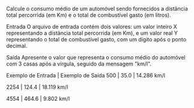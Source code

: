 Calcule o consumo médio de um automóvel sendo fornecidos a distância total percorrida (em Km) e o total de combustível gasto (em litros).

Entrada
O arquivo de entrada contém dois valores: um valor inteiro X representando a distância total percorrida (em Km), e um valor real Y representando o total de combustível gasto, com um dígito após o ponto decimal.

Saída
Apresente o valor que representa o consumo médio do automóvel com 3 casas após a vírgula, seguido da mensagem "km/l".

Exemplo de Entrada	|   Exemplo de Saída
500                 |
35.0                |   14.286 km/l

2254                |
124.4               |   18.119 km/l

4554                |
464.6               |   9.802 km/l